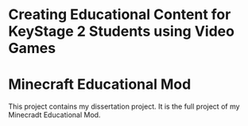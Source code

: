 # Creating Educational Content for KeyStage 2 Students using Video Games
# Minecraft Educational Mod
This project contains my dissertation project. It is the full project of my Minecradt Educational Mod.

